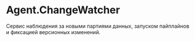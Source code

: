 # Agent.ChangeWatcher

Сервис наблюдения за новыми партиями данных, запуском пайплайнов и фиксацией версионных изменений.
